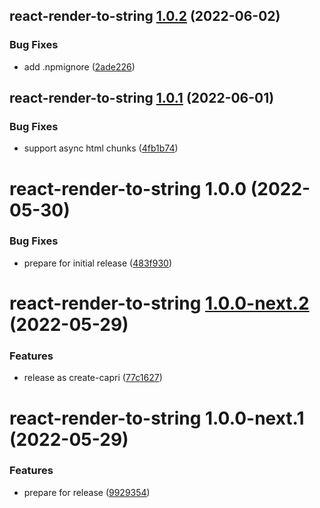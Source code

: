 ## react-render-to-string [1.0.2](https://github.com/capri-js/capri/compare/react-render-to-string@1.0.1...react-render-to-string@1.0.2) (2022-06-02)


### Bug Fixes

* add .npmignore ([2ade226](https://github.com/capri-js/capri/commit/2ade2261eb4bd3918deea53a010bff5cd7322ca7))

## react-render-to-string [1.0.1](https://github.com/capri-js/capri/compare/react-render-to-string@1.0.0...react-render-to-string@1.0.1) (2022-06-01)


### Bug Fixes

* support async html chunks ([4fb1b74](https://github.com/capri-js/capri/commit/4fb1b74c17e52463284ad89fedba10e53286eeb4))

# react-render-to-string 1.0.0 (2022-05-30)


### Bug Fixes

* prepare for initial release ([483f930](https://github.com/capri-js/capri/commit/483f9300986faba9cdd1d47f85b6e7173c11a797))

# react-render-to-string [1.0.0-next.2](https://github.com/capri-js/capri/compare/react-render-to-string@1.0.0-next.1...react-render-to-string@1.0.0-next.2) (2022-05-29)


### Features

* release as create-capri ([77c1627](https://github.com/capri-js/capri/commit/77c1627d3256dd8f811c3bf43070da67038f6a9f))

# react-render-to-string 1.0.0-next.1 (2022-05-29)


### Features

* prepare for release ([9929354](https://github.com/capri-js/capri/commit/9929354de8f7f4b732dfe66fb1ca9e165bc53deb))
